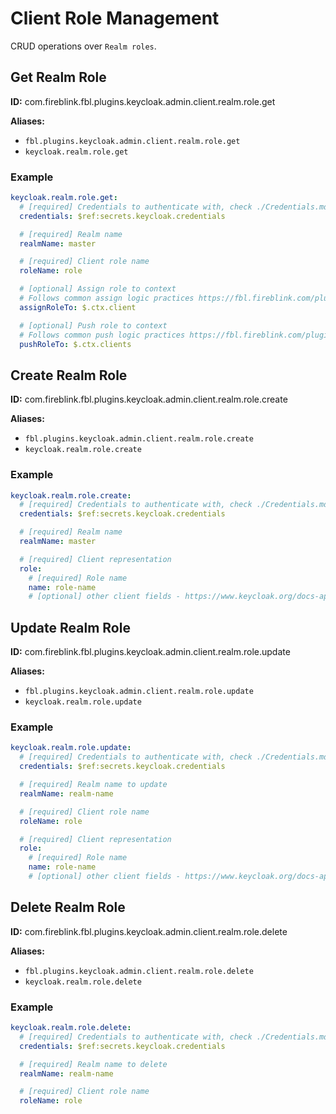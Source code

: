 # Client Role Management

CRUD operations over `Realm roles`.

## Get Realm Role

**ID:** com.fireblink.fbl.plugins.keycloak.admin.client.realm.role.get

**Aliases:**

- `fbl.plugins.keycloak.admin.client.realm.role.get`
- `keycloak.realm.role.get`

### Example

```yaml
keycloak.realm.role.get:
  # [required] Credentials to authenticate with, check ./Credentials.md for more information
  credentials: $ref:secrets.keycloak.credentials

  # [required] Realm name
  realmName: master

  # [required] Client role name
  roleName: role

  # [optional] Assign role to context
  # Follows common assign logic practices https://fbl.fireblink.com/plugins/common#assign-to
  assignRoleTo: $.ctx.client

  # [optional] Push role to context
  # Follows common push logic practices https://fbl.fireblink.com/plugins/common#push-to
  pushRoleTo: $.ctx.clients
```

## Create Realm Role

**ID:** com.fireblink.fbl.plugins.keycloak.admin.client.realm.role.create

**Aliases:**

- `fbl.plugins.keycloak.admin.client.realm.role.create`
- `keycloak.realm.role.create`

### Example

```yaml
keycloak.realm.role.create:
  # [required] Credentials to authenticate with, check ./Credentials.md for more information
  credentials: $ref:secrets.keycloak.credentials

  # [required] Realm name
  realmName: master

  # [required] Client representation
  role:
    # [required] Role name
    name: role-name
    # [optional] other client fields - https://www.keycloak.org/docs-api/6.0/rest-api/index.html#_rolerepresentation
```

## Update Realm Role

**ID:** com.fireblink.fbl.plugins.keycloak.admin.client.realm.role.update

**Aliases:**

- `fbl.plugins.keycloak.admin.client.realm.role.update`
- `keycloak.realm.role.update`

### Example

```yaml
keycloak.realm.role.update:
  # [required] Credentials to authenticate with, check ./Credentials.md for more information
  credentials: $ref:secrets.keycloak.credentials

  # [required] Realm name to update
  realmName: realm-name

  # [required] Client role name
  roleName: role

  # [required] Client representation
  role:
    # [required] Role name
    name: role-name
    # [optional] other client fields - https://www.keycloak.org/docs-api/6.0/rest-api/index.html#_rolerepresentation
```

## Delete Realm Role

**ID:** com.fireblink.fbl.plugins.keycloak.admin.client.realm.role.delete

**Aliases:**

- `fbl.plugins.keycloak.admin.client.realm.role.delete`
- `keycloak.realm.role.delete`

### Example

```yaml
keycloak.realm.role.delete:
  # [required] Credentials to authenticate with, check ./Credentials.md for more information
  credentials: $ref:secrets.keycloak.credentials

  # [required] Realm name to delete
  realmName: realm-name

  # [required] Client role name
  roleName: role
```
